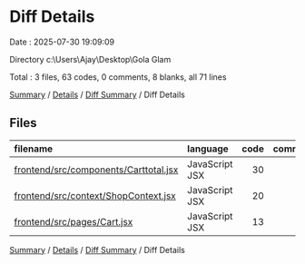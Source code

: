 # Diff Details

Date : 2025-07-30 19:09:09

Directory c:\\Users\\Ajay\\Desktop\\Gola Glam

Total : 3 files,  63 codes, 0 comments, 8 blanks, all 71 lines

[Summary](results.md) / [Details](details.md) / [Diff Summary](diff.md) / Diff Details

## Files
| filename | language | code | comment | blank | total |
| :--- | :--- | ---: | ---: | ---: | ---: |
| [frontend/src/components/Carttotal.jsx](/frontend/src/components/Carttotal.jsx) | JavaScript JSX | 30 | 0 | 3 | 33 |
| [frontend/src/context/ShopContext.jsx](/frontend/src/context/ShopContext.jsx) | JavaScript JSX | 20 | 0 | 5 | 25 |
| [frontend/src/pages/Cart.jsx](/frontend/src/pages/Cart.jsx) | JavaScript JSX | 13 | 0 | 0 | 13 |

[Summary](results.md) / [Details](details.md) / [Diff Summary](diff.md) / Diff Details